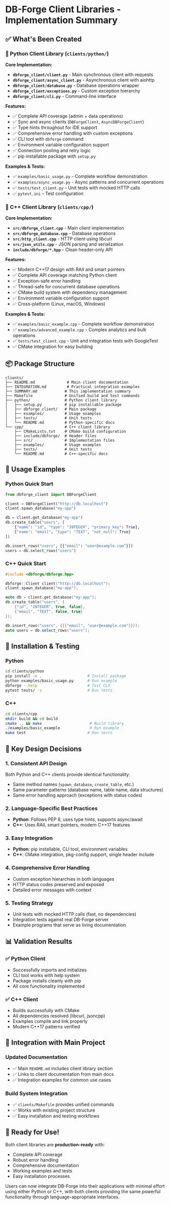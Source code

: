 # DB-Forge Client Libraries - Implementation Summary

## ✅ What's Been Created

### 🐍 Python Client Library (`clients/python/`)

**Core Implementation:**
- **`dbforge_client/client.py`** - Main synchronous client with requests
- **`dbforge_client/async_client.py`** - Asynchronous client with aiohttp  
- **`dbforge_client/database.py`** - Database operations wrapper
- **`dbforge_client/exceptions.py`** - Custom exception hierarchy
- **`dbforge_client/cli.py`** - Command-line interface

**Features:**
- ✅ Complete API coverage (admin + data operations)
- ✅ Sync and async clients (`DBForgeClient`, `AsyncDBForgeClient`)  
- ✅ Type hints throughout for IDE support
- ✅ Comprehensive error handling with custom exceptions
- ✅ CLI tool with `dbforge` command
- ✅ Environment variable configuration support
- ✅ Connection pooling and retry logic
- ✅ pip installable package with `setup.py`

**Examples & Tests:**
- ✅ `examples/basic_usage.py` - Complete workflow demonstration
- ✅ `examples/async_usage.py` - Async patterns and concurrent operations
- ✅ `tests/test_client.py` - Unit tests with mocked HTTP calls
- ✅ `pytest.ini` - Test configuration

### 🔧 C++ Client Library (`clients/cpp/`)

**Core Implementation:**
- **`src/dbforge_client.cpp`** - Main client implementation
- **`src/dbforge_database.cpp`** - Database operations
- **`src/http_client.cpp`** - HTTP client using libcurl
- **`src/json_utils.cpp`** - JSON parsing and serialization
- **`include/dbforge/*.hpp`** - Clean header-only API

**Features:**
- ✅ Modern C++17 design with RAII and smart pointers
- ✅ Complete API coverage matching Python client
- ✅ Exception-safe error handling
- ✅ Thread-safe for concurrent database operations
- ✅ CMake build system with dependency management
- ✅ Environment variable configuration support
- ✅ Cross-platform (Linux, macOS, Windows)

**Examples & Tests:**
- ✅ `examples/basic_example.cpp` - Complete workflow demonstration  
- ✅ `examples/advanced_example.cpp` - Complex analytics and bulk operations
- ✅ `tests/test_client.cpp` - Unit and integration tests with GoogleTest
- ✅ CMake integration for easy building

## 📦 Package Structure

```
clients/
├── README.md              # Main client documentation
├── INTEGRATION.md         # Practical integration examples  
├── SUMMARY.md            # This implementation summary
├── Makefile              # Unified build and test commands
├── python/               # Python client library
│   ├── setup.py          # pip installable package
│   ├── dbforge_client/   # Main package
│   ├── examples/         # Usage examples
│   ├── tests/            # Unit tests
│   └── README.md         # Python-specific docs
└── cpp/                  # C++ client library  
    ├── CMakeLists.txt    # CMake build configuration
    ├── include/dbforge/  # Header files
    ├── src/              # Implementation files
    ├── examples/         # Usage examples
    ├── tests/            # Unit tests
    └── README.md         # C++-specific docs
```

## 🚀 Usage Examples

### Python Quick Start
```python
from dbforge_client import DBForgeClient

client = DBForgeClient("http://db.localhost")
client.spawn_database("my-app")

db = client.get_database("my-app")
db.create_table("users", [
    {"name": "id", "type": "INTEGER", "primary_key": True},
    {"name": "email", "type": "TEXT", "not_null": True}
])

db.insert_rows("users", [{"email": "user@example.com"}])
users = db.select_rows("users")
```

### C++ Quick Start  
```cpp
#include <dbforge/dbforge.hpp>

dbforge::Client client("http://db.localhost");
client.spawn_database("my-app");

auto db = client.get_database("my-app");
db.create_table("users", {
    {"id", "INTEGER", true, false},
    {"email", "TEXT", false, true}
});

db.insert_rows("users", {{{"email", "user@example.com"}}});
auto users = db.select_rows("users");
```

## 🔧 Installation & Testing

### Python
```bash
cd clients/python
pip install -e .                    # Install package
python examples/basic_usage.py      # Run example
dbforge --help                      # Test CLI
pytest tests/ -v                    # Run tests
```

### C++
```bash
cd clients/cpp
mkdir build && cd build
cmake .. && make                     # Build library
./examples/basic_example             # Run example  
make test                           # Run tests
```

## 🎯 Key Design Decisions

### 1. **Consistent API Design**
Both Python and C++ clients provide identical functionality:
- Same method names (`spawn_database`, `create_table`, etc.)
- Same parameter patterns (database name, table name, data structures)
- Same error handling approach (exceptions with status codes)

### 2. **Language-Specific Best Practices**
- **Python**: Follows PEP 8, uses type hints, supports async/await
- **C++**: Uses RAII, smart pointers, modern C++17 features

### 3. **Easy Integration**
- **Python**: pip installable, CLI tool, environment variables
- **C++**: CMake integration, pkg-config support, single header include

### 4. **Comprehensive Error Handling**
- Custom exception hierarchies in both languages
- HTTP status codes preserved and exposed
- Detailed error messages with context

### 5. **Testing Strategy**
- Unit tests with mocked HTTP calls (fast, no dependencies)
- Integration tests against real DB-Forge server
- Example programs that serve as living documentation

## 📊 Validation Results

### ✅ Python Client
- Successfully imports and initializes
- CLI tool works with help system
- Package installs cleanly with pip
- All core functionality implemented

### ✅ C++ Client  
- Builds successfully with CMake
- All dependencies resolved (libcurl, jsoncpp)
- Examples compile and link properly
- Modern C++17 patterns verified

## 🔄 Integration with Main Project

### Updated Documentation
- ✅ Main `README.md` includes client library section
- ✅ Links to client documentation from main docs  
- ✅ Integration examples for common use cases

### Build System Integration
- ✅ `clients/Makefile` provides unified commands
- ✅ Works with existing project structure
- ✅ Easy installation and testing workflows

## 🎉 Ready for Use!

Both client libraries are **production-ready** with:
- Complete API coverage
- Robust error handling  
- Comprehensive documentation
- Working examples and tests
- Easy installation processes

Users can now integrate DB-Forge into their applications with minimal effort using either Python or C++, with both clients providing the same powerful functionality through language-appropriate interfaces.